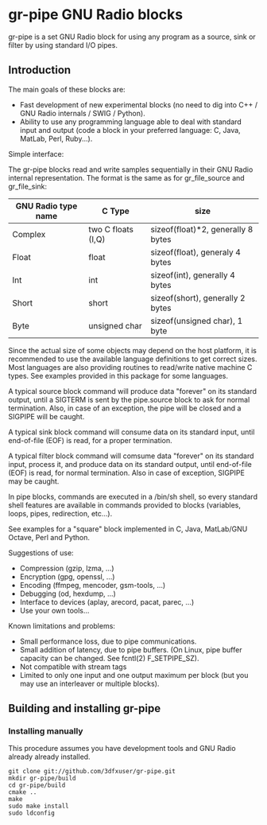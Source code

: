 # gr-pipe GNU Radio blocks #

gr-pipe is a set GNU Radio block for using any program as a source,
sink or filter by using standard I/O pipes.

## Introduction ##

The main goals of these blocks are:

* Fast development of new experimental blocks (no need to dig into C++
  / GNU Radio internals / SWIG / Python).
* Ability to use any programming language able to deal with standard
  input and output (code a block in your preferred language: C, Java,
  MatLab, Perl, Ruby...).

Simple interface:

The gr-pipe blocks read and write samples sequentially in their GNU
Radio internal representation. The format is the same as for
gr_file_source and gr_file_sink:

| GNU Radio type name | C Type             | size                               |
| ------------------- | ------------------ | ---------------------------------- |
| Complex             | two C floats (I,Q) | sizeof(float)*2, generally 8 bytes |
| Float               | float              | sizeof(float), generaly 4 bytes    |
| Int                 | int                | sizeof(int), generally 4 bytes     |
| Short               | short              | sizeof(short), generally 2 bytes   |
| Byte                | unsigned char      | sizeof(unsigned char), 1 byte      |

Since the actual size of some objects may depend on the host platform,
it is recommended to use the available language definitions to get
correct sizes. Most languages are also providing routines to
read/write native machine C types. See examples provided in this
package for some languages.

A typical source block command will produce data "forever" on its
standard output, until a SIGTERM is sent by the pipe.source block to
ask for normal termination. Also, in case of an exception, the pipe
will be closed and a SIGPIPE will be caught.

A typical sink block command will consume data on its standard input,
until end-of-file (EOF) is read, for a proper termination.

A typical filter block command will comsume data "forever" on its
standard input, process it, and produce data on its standard output,
until end-of-file (EOF) is read, for normal termination. Also in case
of exception, SIGPIPE may be caught.

In pipe blocks, commands are executed in a /bin/sh shell, so every
standard shell features are available in commands provided to blocks
(variables, loops, pipes, redirection, etc...).

See examples for a "square" block implemented in C, Java, MatLab/GNU
Octave, Perl and Python.

Suggestions of use:

* Compression (gzip, lzma, ...)
* Encryption (gpg, openssl, ...)
* Encoding (ffmpeg, mencoder, gsm-tools, ...)
* Debugging (od, hexdump, ...)
* Interface to devices (aplay, arecord, pacat, parec, ...)
* Use your own tools...

Known limitations and problems:

* Small performance loss, due to pipe communications.
* Small addition of latency, due to pipe buffers.  (On Linux, pipe
  buffer capacity can be changed.  See fcntl(2) F_SETPIPE_SZ).
* Not compatible with stream tags
* Limited to only one input and one output maximum per block
  (but you may use an interleaver or multiple blocks).


## Building and installing gr-pipe ##

### Installing manually ###

This procedure assumes you have development tools and GNU Radio
already already installed.

    git clone git://github.com/3dfxuser/gr-pipe.git
    mkdir gr-pipe/build
    cd gr-pipe/build
    cmake ..
    make
    sudo make install
    sudo ldconfig

    
